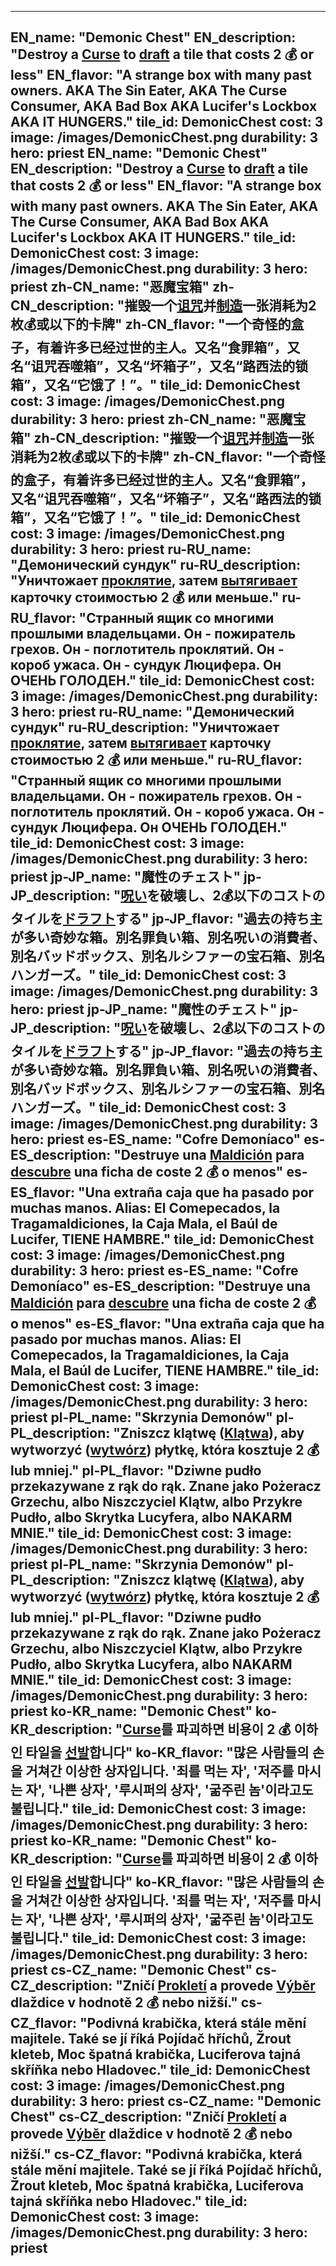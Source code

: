 ---

EN_name: "Demonic Chest"
EN_description: "Destroy a <u>Curse</u> to <u>draft</u> a tile that costs 2 💰 or less"
EN_flavor: "A strange box with many past owners. AKA The Sin Eater, AKA The Curse Consumer, AKA Bad Box AKA Lucifer's Lockbox AKA IT HUNGERS."
tile_id: DemonicChest
cost: 3
image: /images/DemonicChest.png
durability: 3
hero: priest
EN_name: "Demonic Chest"
EN_description: "Destroy a <u>Curse</u> to <u>draft</u> a tile that costs 2 💰 or less"
EN_flavor: "A strange box with many past owners. AKA The Sin Eater, AKA The Curse Consumer, AKA Bad Box AKA Lucifer's Lockbox AKA IT HUNGERS."
tile_id: DemonicChest
cost: 3
image: /images/DemonicChest.png
durability: 3
hero: priest
zh-CN_name: "恶魔宝箱"
zh-CN_description: "摧毁一个<u>诅咒</u>并<u>制造</u>一张消耗为2枚💰或以下的卡牌"
zh-CN_flavor: "一个奇怪的盒子，有着许多已经过世的主人。又名“食罪箱”，又名“诅咒吞噬箱”，又名“坏箱子”，又名“路西法的锁箱”，又名“它饿了！”。"
tile_id: DemonicChest
cost: 3
image: /images/DemonicChest.png
durability: 3
hero: priest
zh-CN_name: "恶魔宝箱"
zh-CN_description: "摧毁一个<u>诅咒</u>并<u>制造</u>一张消耗为2枚💰或以下的卡牌"
zh-CN_flavor: "一个奇怪的盒子，有着许多已经过世的主人。又名“食罪箱”，又名“诅咒吞噬箱”，又名“坏箱子”，又名“路西法的锁箱”，又名“它饿了！”。"
tile_id: DemonicChest
cost: 3
image: /images/DemonicChest.png
durability: 3
hero: priest
ru-RU_name: "Демонический сундук"
ru-RU_description: "Уничтожает <u>проклятие</u>, затем <u>вытягивает</u> карточку стоимостью 2 💰 или меньше."
ru-RU_flavor: "Странный ящик со многими прошлыми владельцами. Он - пожиратель грехов. Он - поглотитель проклятий. Он - короб ужаса. Он - сундук Люцифера. Он ОЧЕНЬ ГОЛОДЕН."
tile_id: DemonicChest
cost: 3
image: /images/DemonicChest.png
durability: 3
hero: priest
ru-RU_name: "Демонический сундук"
ru-RU_description: "Уничтожает <u>проклятие</u>, затем <u>вытягивает</u> карточку стоимостью 2 💰 или меньше."
ru-RU_flavor: "Странный ящик со многими прошлыми владельцами. Он - пожиратель грехов. Он - поглотитель проклятий. Он - короб ужаса. Он - сундук Люцифера. Он ОЧЕНЬ ГОЛОДЕН."
tile_id: DemonicChest
cost: 3
image: /images/DemonicChest.png
durability: 3
hero: priest
jp-JP_name: "魔性のチェスト"
jp-JP_description: "<u>呪い</u>を破壊し、2💰以下のコストのタイルを<u>ドラフト</u>する"
jp-JP_flavor: "過去の持ち主が多い奇妙な箱。別名罪負い箱、別名呪いの消費者、別名バッドボックス、別名ルシファーの宝石箱、別名ハンガーズ。"
tile_id: DemonicChest
cost: 3
image: /images/DemonicChest.png
durability: 3
hero: priest
jp-JP_name: "魔性のチェスト"
jp-JP_description: "<u>呪い</u>を破壊し、2💰以下のコストのタイルを<u>ドラフト</u>する"
jp-JP_flavor: "過去の持ち主が多い奇妙な箱。別名罪負い箱、別名呪いの消費者、別名バッドボックス、別名ルシファーの宝石箱、別名ハンガーズ。"
tile_id: DemonicChest
cost: 3
image: /images/DemonicChest.png
durability: 3
hero: priest
es-ES_name: "Cofre Demoníaco"
es-ES_description: "Destruye una <u>Maldición</u> para <u>descubre</u> una ficha de coste 2 💰 o menos"
es-ES_flavor: "Una extraña caja que ha pasado por muchas manos. Alias: El Comepecados, la Tragamaldiciones, la Caja Mala, el Baúl de Lucifer, TIENE HAMBRE."
tile_id: DemonicChest
cost: 3
image: /images/DemonicChest.png
durability: 3
hero: priest
es-ES_name: "Cofre Demoníaco"
es-ES_description: "Destruye una <u>Maldición</u> para <u>descubre</u> una ficha de coste 2 💰 o menos"
es-ES_flavor: "Una extraña caja que ha pasado por muchas manos. Alias: El Comepecados, la Tragamaldiciones, la Caja Mala, el Baúl de Lucifer, TIENE HAMBRE."
tile_id: DemonicChest
cost: 3
image: /images/DemonicChest.png
durability: 3
hero: priest
pl-PL_name: "Skrzynia Demonów"
pl-PL_description: "Zniszcz klątwę (<u>Klątwa</u>), aby wytworzyć (<u>wytwórz</u>) płytkę, która kosztuje 2 💰 lub mniej."
pl-PL_flavor: "Dziwne pudło przekazywane z rąk do rąk. Znane jako Pożeracz Grzechu, albo Niszczyciel Klątw, albo Przykre Pudło, albo Skrytka Lucyfera, albo NAKARM MNIE."
tile_id: DemonicChest
cost: 3
image: /images/DemonicChest.png
durability: 3
hero: priest
pl-PL_name: "Skrzynia Demonów"
pl-PL_description: "Zniszcz klątwę (<u>Klątwa</u>), aby wytworzyć (<u>wytwórz</u>) płytkę, która kosztuje 2 💰 lub mniej."
pl-PL_flavor: "Dziwne pudło przekazywane z rąk do rąk. Znane jako Pożeracz Grzechu, albo Niszczyciel Klątw, albo Przykre Pudło, albo Skrytka Lucyfera, albo NAKARM MNIE."
tile_id: DemonicChest
cost: 3
image: /images/DemonicChest.png
durability: 3
hero: priest
ko-KR_name: "Demonic Chest"
ko-KR_description: "<u>Curse</u>를 파괴하면 비용이 2 💰 이하인 타일을 <u>선발</u>합니다"
ko-KR_flavor: "많은 사람들의 손을 거쳐간 이상한 상자입니다. '죄를 먹는 자', '저주를 마시는 자', '나쁜 상자', '루시퍼의 상자', '굶주린 놈'이라고도 불립니다."
tile_id: DemonicChest
cost: 3
image: /images/DemonicChest.png
durability: 3
hero: priest
ko-KR_name: "Demonic Chest"
ko-KR_description: "<u>Curse</u>를 파괴하면 비용이 2 💰 이하인 타일을 <u>선발</u>합니다"
ko-KR_flavor: "많은 사람들의 손을 거쳐간 이상한 상자입니다. '죄를 먹는 자', '저주를 마시는 자', '나쁜 상자', '루시퍼의 상자', '굶주린 놈'이라고도 불립니다."
tile_id: DemonicChest
cost: 3
image: /images/DemonicChest.png
durability: 3
hero: priest
cs-CZ_name: "Demonic Chest"
cs-CZ_description: "Zničí <u>Prokletí</u> a provede <u>Výběr</u> dlaždice v hodnotě 2 💰 nebo nižší."
cs-CZ_flavor: "Podivná krabička, která stále mění majitele. Také se jí říká Pojídač hříchů, Žrout kleteb, Moc špatná krabička, Luciferova tajná skříňka nebo Hladovec."
tile_id: DemonicChest
cost: 3
image: /images/DemonicChest.png
durability: 3
hero: priest
cs-CZ_name: "Demonic Chest"
cs-CZ_description: "Zničí <u>Prokletí</u> a provede <u>Výběr</u> dlaždice v hodnotě 2 💰 nebo nižší."
cs-CZ_flavor: "Podivná krabička, která stále mění majitele. Také se jí říká Pojídač hříchů, Žrout kleteb, Moc špatná krabička, Luciferova tajná skříňka nebo Hladovec."
tile_id: DemonicChest
cost: 3
image: /images/DemonicChest.png
durability: 3
hero: priest
---